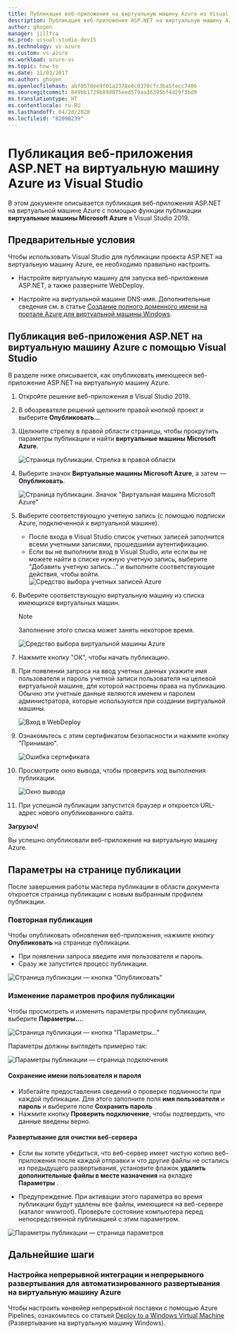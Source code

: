```yaml
---
title: Публикация веб-приложения на виртуальную машину Azure из Visual Studio
description: Публикация веб-приложения ASP.NET на виртуальную машину Azure из Visual Studio
author: ghogen
manager: jillfra
ms.prod: visual-studio-dev15
ms.technology: vs-azure
ms.custom: vs-azure
ms.workload: azure-vs
ms.topic: how-to
ms.date: 11/03/2017
ms.author: ghogen
ms.openlocfilehash: abf0570ee9f01a2378e8c0370cfc3ba5fecc7406
ms.sourcegitcommit: 849bb1729b89d075eed579aa36395bf4d29f3bd9
ms.translationtype: HT
ms.contentlocale: ru-RU
ms.lasthandoff: 04/28/2020
ms.locfileid: "82098239"
---
```

# <a name="publish-an-aspnet-web-app-to-an-azure-vm-from-visual-studio"></a>Публикация веб-приложения ASP.NET на виртуальную машину Azure из Visual Studio

В этом документе описывается публикация веб-приложения ASP.NET на виртуальной машине Azure с помощью функции публикации **виртуальные машины Microsoft Azure** в Visual Studio 2019.  

## <a name="prerequisites"></a>Предварительные условия
Чтобы использовать Visual Studio для публикации проекта ASP.NET на виртуальную машину Azure, ее необходимо правильно настроить.

- Настройте виртуальную машину для запуска веб-приложения ASP.NET, а также разверните WebDeploy.

- Настройте на виртуальной машине DNS-имя. Дополнительные сведения см. в статье [Создание полного доменного имени на портале Azure для виртуальной машины Windows](portal-create-fqdn.md).

## <a name="publish-your-aspnet-web-app-to-the-azure-vm-using-visual-studio"></a>Публикация веб-приложения ASP.NET на виртуальную машину Azure с помощью Visual Studio
В разделе ниже описывается, как опубликовать имеющееся веб-приложение ASP.NET на виртуальную машину Azure.

1. Откройте решение веб-приложения в Visual Studio 2019.
2. В обозревателе решений щелкните правой кнопкой проект и выберите **Опубликовать...**
3. Щелкните стрелку в правой области страницы, чтобы прокрутить параметры публикации и найти **виртуальные машины Microsoft Azure**.  

   ![Страница публикации. Стрелка в правой области]

4. Выберите значок **Виртуальные машины Microsoft Azure**, а затем — **Опубликовать**.

   ![Страница публикации. Значок "Виртуальная машина Microsoft Azure"]

5. Выберите соответствующую учетную запись (с помощью подписки Azure, подключенной к виртуальной машине).  
   - После входа в Visual Studio список учетных записей заполнится всеми учетными записями, прошедшими аутентификацию.  
   - Если вы не выполнили вход в Visual Studio, или если вы не можете найти в списке нужную учетную запись, выберите "Добавить учетную запись..." и выполните соответствующие действия, чтобы войти.  
   ![Средство выбора учетных записей Azure]  

6. Выберите соответствующую виртуальную машину из списка имеющихся виртуальных машин.

   > [!Note]
   > Заполнение этого списка может занять некоторое время.

   ![Средство выбора виртуальной машины Azure]

7. Нажмите кнопку "ОК", чтобы начать публикацию.

8. При появлении запроса на ввод учетных данных укажите имя пользователя и пароль учетной записи пользователя на целевой виртуальной машине, для которой настроены права на публикацию. Обычно эти учетные данные являются именем и паролем администратора, которые используются при создании виртуальной машины.  

   ![Вход в WebDeploy]

9. Ознакомьтесь с этим сертификатом безопасности и нажмите кнопку "Принимаю".

   ![Ошибка сертификата]

10. Просмотрите окно вывода, чтобы проверить ход выполнения публикации.

    ![Окно вывода]

11. При успешной публикации запустится браузер и откроется URL-адрес нового опубликованного сайта.

**Загрузоч!**

Вы успешно опубликовали веб-приложение на виртуальную машину Azure.

## <a name="publish-page-options"></a>Параметры на странице публикации

После завершения работы мастера публикации в области документа откроется страница публикации с новым выбранным профилем публикации.

### <a name="re-publish"></a>Повторная публикация

Чтобы опубликовать обновления веб-приложения, нажмите кнопку **Опубликовать** на странице публикации.  
- При появлении запроса введите имя пользователя и пароль.  
- Сразу же запустится процесс публикации.

![Страница публикации — кнопка "Опубликовать"]

### <a name="modify-publish-profile-settings"></a>Изменение параметров профиля публикации

Чтобы просмотреть и изменить параметры профиля публикации, выберите **Параметры...**.  

![Страница публикации — кнопка "Параметры..."]

Параметры должны выглядеть примерно так:  

![Параметры публикации — страница подключения]

#### <a name="save-user-name-and-password"></a>Сохранение имени пользователя и пароля
- Избегайте предоставления сведений о проверке подлинности при каждой публикации. Для этого заполните поля **имя пользователя** и **пароль** и выберите поле **Сохранить пароль** .
- Нажмите кнопку **Проверить подключение**, чтобы подтвердить, что данные введены верно.

#### <a name="deploy-to-clean-web-server"></a>Развертывание для очистки веб-сервера

- Если вы хотите убедиться, что веб-сервер имеет чистую копию веб-приложения после каждой отправки и что другие файлы не остались из предыдущего развертывания, установите флажок **удалить дополнительные файлы в месте назначения** на вкладке **Параметры** .

- Предупреждение. При активации этого параметра во время публикации будут удалены все файлы, имеющиеся на веб-сервере (каталог wwwroot). Проверьте состояние компьютера перед непосредственной публикацией с этим параметром. 

![Параметры публикации — страница параметров]

## <a name="next-steps"></a>Дальнейшие шаги

### <a name="set-up-cicd-for-automated-deployment-to-azure-vm"></a>Настройка непрерывной интеграции и непрерывного развертывания для автоматизированного развертывания на виртуальную машину Azure

Чтобы настроить конвейер непрерывной поставки с помощью Azure Pipelines, ознакомьтесь со статьей [Deploy to a Windows Virtual Machine](https://docs.microsoft.com/vsts/build-release/apps/cd/deploy-webdeploy-iis-deploygroups) (Развертывание на виртуальную машину Windows).

[VM Overview - DNS Name]: ../../../includes/media/publish-web-app-from-visual-studio/VMOverviewDNSName.png
[IP Address Config - DNS Name]: ../../../includes/media/publish-web-app-from-visual-studio/IPAddressConfigDNSName.png
[VM Overview - DNS Configured]: ../../../includes/media/publish-web-app-from-visual-studio/VMOverviewDNSConfigured.png
[Страница публикации. Стрелка в правой области]: ../../../includes/media/publish-web-app-from-visual-studio/PublishPageRightArrow.png
[Страница публикации. Значок "Виртуальная машина Microsoft Azure"]: ../../../includes/media/publish-web-app-from-visual-studio/PublishPageMicrosoftAzureVirtualMachineIcon.png
[Средство выбора учетных записей Azure]: ../../../includes/media/publish-web-app-from-visual-studio/ChooseVM-SelectAccount.png
[Средство выбора виртуальной машины Azure]: ../../../includes/media/publish-web-app-from-visual-studio/ChooseVM-SelectVM.png
[Вход в WebDeploy]: ../../../includes/media/publish-web-app-from-visual-studio/WebDeployLogin.png
[Ошибка сертификата]: ../../../includes/media/publish-web-app-from-visual-studio/CertificateError.png
[окно вывода]: ../../../includes/media/publish-web-app-from-visual-studio/OutputWindow.png
[Страница публикации — кнопка "Опубликовать"]: ../../../includes/media/publish-web-app-from-visual-studio/PublishPagePublishButton.png
[Страница публикации — кнопка "Параметры..."]: ../../../includes/media/publish-web-app-from-visual-studio/PublishPageSettingsButton.png
[Параметры публикации — страница подключения]: ../../../includes/media/publish-web-app-from-visual-studio/PublishSettingsConnectionPage.png
[Параметры публикации — страница параметров]: ../../../includes/media/publish-web-app-from-visual-studio/PublishSettingsSettingsPage.png
